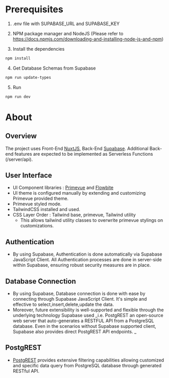 # Prerequisites

1. .env file with SUPABASE_URL and SUPABASE_KEY

2. NPM package manager and NodeJS (Please refer to <https://docs.npmjs.com/downloading-and-installing-node-js-and-npm>)

3. Install the dependencies

```bash
npm install
```

4. Get Database Schemas from Supabase

```bash
npm run update-types
```

5. Run

```bash
npm run dev
```

# About

## Overview

The project uses Front-End [NuxtJS](https://nuxt.com/docs/getting-started/introduction), Back-End [Supabase](https://supabase.com/). Additional Back-end features are expected to be implemented as Serverless Functions (/server/api).

## User Interface

- UI Component libraries : [Primevue](https://primevue.org/) and [Flowbite](https://flowbite.com/docs/getting-started/introduction/)
- UI theme is configured manually by extending and customizing Primevue provided theme.
- Primevue styled mode.
- TailwindCSS installed and used.
- CSS Layer Order : Tailwind base, primevue, Tailwind utility
  - This allows tailwind utility classes to overwrite primevue stylings on customizations.

## Authentication

- By using Supabase, Authentication is done automatically via Supabase JavaScript Client. All Authentication processes are done in server-side within Supabase, ensuring robust security measures are in place.

## Database Connection

- By using Supabase, Database connection is done with ease by connecting through Supabase JavaScript Client. It's simple and effective to select,insert,delete,update the data.
- Moreover, future extensibility is well-supported and flexible through the underlying technology Supabase used _i.e. PostgREST an open-source web server that auto-generates a RESTFUL API from a PostgreSQL database. Even in the scenarios without Supabase supported client, Supabase also provides direct PostgREST API endpoints. _

## PostgREST
- [PostgREST](https://postgrest.org/en/stable/references/api/tables_views.html#operators) provides extensive filtering capabilities allowing customized and specific data query from PostgreSQL database through generated RESTful API. 
